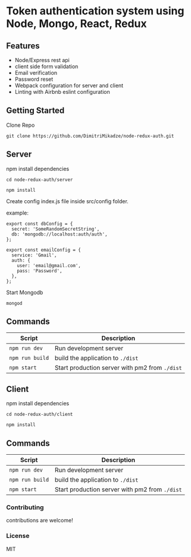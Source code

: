 # Token authentication system using Node, Mongo, React, Redux

## Features

- Node/Express rest api
- client side form validation
- Email verification
- Password reset
- Webpack configuration for server and client
- Linting with Airbnb eslint configuration

## Getting Started

Clone Repo

````
git clone https://github.com/DimitriMikadze/node-redux-auth.git
````

## Server

npm install dependencies

````
cd node-redux-auth/server

npm install
````

Create config index.js file inside src/config folder.

example:

````
export const dbConfig = {
  secret: 'SomeRandomSecretString',
  db: 'mongodb://localhost:auth/auth',
};

export const emailConfig = {
  service: 'Gmail',
  auth: {
    user: 'email@gmail.com',
    pass: 'Password',
  },
};

````

Start Mongodb

````
mongod
````

Commands
--------

|Script|Description|
|---|---|
|`npm run dev`| Run development server |
|`npm run build`| build the application to `./dist`|
|`npm start`| Start production server with pm2 from `./dist`|

## Client

npm install dependencies

````
cd node-redux-auth/client

npm install
````

Commands
--------

|Script|Description|
|---|---|
|`npm run dev`| Run development server |
|`npm run build`| build the application to `./dist`|
|`npm start`| Start production server with pm2 from `./dist`|

### Contributing

contributions are welcome!

### License

MIT